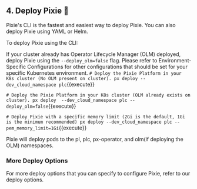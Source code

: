 ## 4. Deploy Pixie 🚀
Pixie's CLI is the fastest and easiest way to deploy Pixie. You can also deploy Pixie using YAML or Helm.

To deploy Pixie using the CLI:

If your cluster already has Operator Lifecycle Manager (OLM) deployed, deploy Pixie using the `--deploy_olm=false` flag.
Please refer to Environment-Specific Configurations for other configurations that should be set for your specific Kubernetes environment.
`# Deploy the Pixie Platform in your K8s cluster (No OLM present on cluster).
px deploy --dev_cloud_namespace plc`{{execute}}

`# Deploy the Pixie Platform in your K8s cluster (OLM already exists on cluster).
px deploy  --dev_cloud_namespace plc --deploy_olm=false`{{execute}}

`# Deploy Pixie with a specific memory limit (2Gi is the default, 1Gi is the minimum recommended)
px deploy --dev_cloud_namespace plc --pem_memory_limit=1Gi`{{execute}}

Pixie will deploy pods to the pl, plc, px-operator, and olm(if deploying the OLM) namespaces.

### More Deploy Options
For more deploy options that you can specify to configure Pixie, refer to our deploy options.
